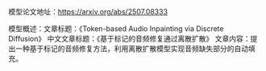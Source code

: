 模型论文地址：https://arxiv.org/abs/2507.08333

模型概述：文章标题：《Token-based Audio Inpainting via Discrete Diffusion》
中文文章标题：《基于标记的音频修复通过离散扩散》
文章内容：提出一种基于标记的音频修复方法，利用离散扩散模型实现音频缺失部分的自动填充。
